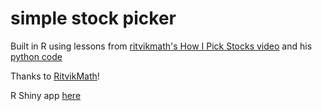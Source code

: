 # simple stock picker

Built in R using lessons from
[ritvikmath's How I Pick Stocks video](https://www.youtube.com/watch?v=IPwDxoomxuA) and his [python code](https://github.com/ritvikmath/Time-Series-Analysis/blob/master/Investing.ipynb)

Thanks to [RitvikMath](https://www.youtube.com/channel/UCUcpVoi5KkJmnE3bvEhHR0Q)!

R Shiny app [here](https://parmsam.shinyapps.io/simple_stock_picker/)
